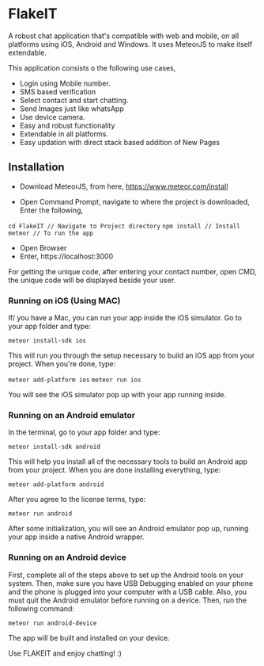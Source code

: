 # FlakeIT
A robust chat application that's compatible with web and mobile, on all platforms using iOS, Android and Windows. It uses MeteorJS to make itself extendable.

This application consists o the following use cases,
- Login using Mobile number.
- SMS based verification
- Select contact and start chatting.
- Send Images just like whatsApp
- Use device camera.
- Easy and robust functionality
- Extendable in all platforms.
- Easy updation with direct stack based addition of New Pages

## Installation
 - Download MeteorJS, from here,
    https://www.meteor.com/install

- Open Command Prompt, navigate to where the project is downloaded, Enter the following,

```cd FlakeIT // Navigate to Project directory```
```npm install // Install ```
```meteor // To run the app```

- Open Browser
- Enter, https://localhost:3000

For getting the unique code, after entering your contact number, open CMD, the unique code will be displayed beside your user.

### Running on iOS (Using MAC)
If/ you have a Mac, you can run your app inside the iOS simulator.
Go to your app folder and type:

```meteor install-sdk ios```

This will run you through the setup necessary to build an iOS app from your project. When you're done, type:

```meteor add-platform ios```
```meteor run ios```

You will see the iOS simulator pop up with your app running inside.

### Running on an Android emulator

In the terminal, go to your app folder and type:

```meteor install-sdk android```

This will help you install all of the necessary tools to build an Android app from your project. When you are done installing everything, type:

```meteor add-platform android```

After you agree to the license terms, type:

```meteor run android```

After some initialization, you will see an Android emulator pop up, running your app inside a native Android wrapper.

### Running on an Android device

First, complete all of the steps above to set up the Android tools on your system. Then, make sure you have USB Debugging enabled on your phone and the phone is plugged into your computer with a USB cable. Also, you must quit the Android emulator before running on a device.
Then, run the following command:

```meteor run android-device```

The app will be built and installed on your device.

Use FLAKEIT and enjoy chatting! :)

